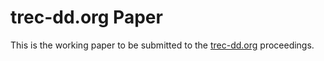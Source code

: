 # trec-dd.org Paper

This is the working paper to be submitted to the [trec-dd.org](http://trec-dd.org) proceedings. 
